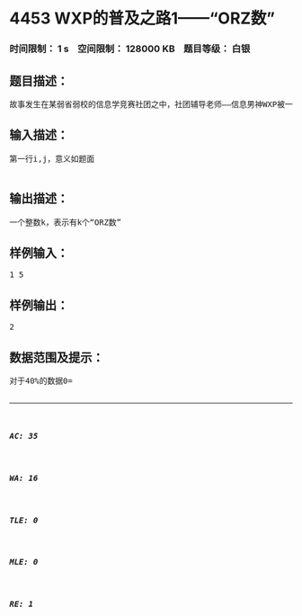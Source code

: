 # 4453 WXP的普及之路1——“ORZ数”   
### 时间限制： 1 s&nbsp;&nbsp;&nbsp;&nbsp;空间限制： 128000 KB&nbsp;&nbsp;&nbsp;&nbsp;题目等级： 白银  
## 题目描述：  

<pre>
故事发生在某弱省弱校的信息学竞赛社团之中，社团辅导老师——信息男神WXP被一群新入团的孩子嘲讽说他不能AKNOIP。WXP当然不会服气，但是他又懒得秀一手（其实是不会做），于是他请来了信息学竞赛队最弱的你来帮他。    接到任务的你拿到了第一张题目纸，上面写着：对于区间【I,j】，如果存在x1，y1(x1<>y1)使得x1+y1为一个质数且这样组成的质数的组成方法不止一种，则把这个质数称之为“ORZ数”。你的任务：找出有几个“ORZ数”。
</pre>
  
  
## 输入描述：  

<pre>
第一行i,j，意义如题面  

</pre>
  
  
## 输出描述：  

<pre>
一个整数k，表示有k个“ORZ数”
</pre>
  
  
## 样例输入：  

<pre>
1 5
</pre>
  
  
## 样例输出：  

<pre>
2
</pre>
  
  
## 数据范围及提示：  

<pre>
对于40%的数据0=<i<j<=100对于100%的数据0=<i<j<=1000  

</pre>
  
  
***  

##### AC: 35  
##### WA: 16  
##### TLE: 0  
##### MLE: 0  
##### RE: 1  

